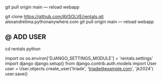 git pull origin main
— reload webapp


git clone https://github.com/AVSOLVE/rentals.git alexandrelima.pythonanywhere.com
git pull origin main
— reload webapp



@ ADD USER
----------------------------------------------------------------
cd rentals
python
>>>>>
import os
os.environ['DJANGO_SETTINGS_MODULE'] = 'rentals.settings'
import django
django.setup()
from django.contrib.auth.models import User
user = User.objects.create_user('triade', 'triade@example.com', 'jk2024')
user.save()

